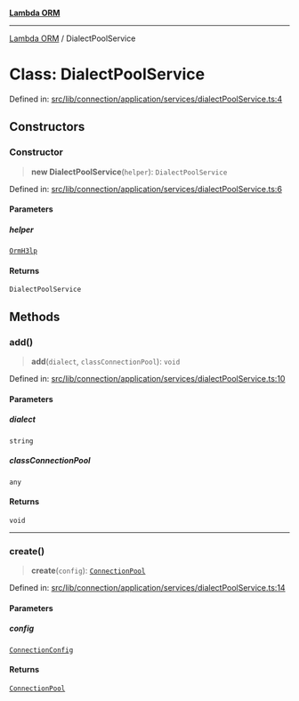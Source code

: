 [**Lambda ORM**](../README.md)

***

[Lambda ORM](../README.md) / DialectPoolService

# Class: DialectPoolService

Defined in: [src/lib/connection/application/services/dialectPoolService.ts:4](https://github.com/lambda-orm/lambdaorm/blob/c3a91c30fec1b72ec517236790b02085e94a7ae1/src/lib/connection/application/services/dialectPoolService.ts#L4)

## Constructors

### Constructor

> **new DialectPoolService**(`helper`): `DialectPoolService`

Defined in: [src/lib/connection/application/services/dialectPoolService.ts:6](https://github.com/lambda-orm/lambdaorm/blob/c3a91c30fec1b72ec517236790b02085e94a7ae1/src/lib/connection/application/services/dialectPoolService.ts#L6)

#### Parameters

##### helper

[`OrmH3lp`](OrmH3lp.md)

#### Returns

`DialectPoolService`

## Methods

### add()

> **add**(`dialect`, `classConnectionPool`): `void`

Defined in: [src/lib/connection/application/services/dialectPoolService.ts:10](https://github.com/lambda-orm/lambdaorm/blob/c3a91c30fec1b72ec517236790b02085e94a7ae1/src/lib/connection/application/services/dialectPoolService.ts#L10)

#### Parameters

##### dialect

`string`

##### classConnectionPool

`any`

#### Returns

`void`

***

### create()

> **create**(`config`): [`ConnectionPool`](../interfaces/ConnectionPool.md)

Defined in: [src/lib/connection/application/services/dialectPoolService.ts:14](https://github.com/lambda-orm/lambdaorm/blob/c3a91c30fec1b72ec517236790b02085e94a7ae1/src/lib/connection/application/services/dialectPoolService.ts#L14)

#### Parameters

##### config

[`ConnectionConfig`](../interfaces/ConnectionConfig.md)

#### Returns

[`ConnectionPool`](../interfaces/ConnectionPool.md)
